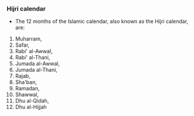 ### Hijri calendar
* The 12 months of the Islamic calendar, also known as the Hijri calendar, are: 
1. Muharram,
2. Safar,
3. Rabi' al-Awwal,
4. Rabi' al-Thani,
5. Jumada al-Awwal,
6. Jumada al-Thani,
7. Rajab,
8. Sha'ban,
9. Ramadan,
10. Shawwal,
11. Dhu al-Qidah,
12. Dhu al-Hijjah
